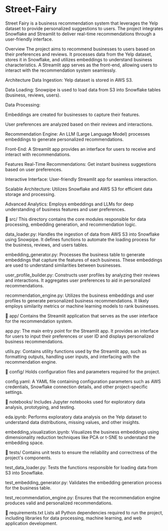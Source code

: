 # Street-Fairy

Street Fairy is a business recommendation system that leverages the Yelp dataset to provide personalized suggestions to users. The project integrates Snowflake and Streamlit to deliver real-time recommendations through a user-friendly interface.

Overview
The project aims to recommend businesses to users based on their preferences and reviews. It processes data from the Yelp dataset, stores it in Snowflake, and utilizes embeddings to understand business characteristics. A Streamlit app serves as the front-end, allowing users to interact with the recommendation system seamlessly.

Architecture
Data Ingestion: Yelp dataset is stored in AWS S3.

Data Loading: Snowpipe is used to load data from S3 into Snowflake tables (business, reviews, users).

Data Processing:

Embeddings are created for businesses to capture their features.

User preferences are analyzed based on their reviews and interactions.

Recommendation Engine: An LLM (Large Language Model) processes embeddings to generate personalized recommendations.

Front-End: A Streamlit app provides an interface for users to receive and interact with recommendations.

Features
Real-Time Recommendations: Get instant business suggestions based on user preferences.

Interactive Interface: User-friendly Streamlit app for seamless interaction.

Scalable Architecture: Utilizes Snowflake and AWS S3 for efficient data storage and processing.

Advanced Analytics: Employs embeddings and LLMs for deep understanding of business features and user preferences.

📁 src/
This directory contains the core modules responsible for data processing, embedding generation, and recommendation logic.

data_loader.py:
Handles the ingestion of data from AWS S3 into Snowflake using Snowpipe. It defines functions to automate the loading process for the business, reviews, and users tables.

embedding_generator.py:
Processes the business table to generate embeddings that capture the features of each business. These embeddings are used to understand similarities between businesses.

user_profile_builder.py:
Constructs user profiles by analyzing their reviews and interactions. It aggregates user preferences to aid in personalized recommendations.

recommendation_engine.py:
Utilizes the business embeddings and user profiles to generate personalized business recommendations. It likely employs similarity metrics or machine learning models to rank businesses.

📁 app/
Contains the Streamlit application that serves as the user interface for the recommendation system.

app.py:
The main entry point for the Streamlit app. It provides an interface for users to input their preferences or user ID and displays personalized business recommendations.

utils.py:
Contains utility functions used by the Streamlit app, such as formatting outputs, handling user inputs, and interfacing with the recommendation engine.

📁 config/
Holds configuration files and parameters required for the project.

config.yaml:
A YAML file containing configuration parameters such as AWS credentials, Snowflake connection details, and other project-specific settings.

📁 notebooks/
Includes Jupyter notebooks used for exploratory data analysis, prototyping, and testing.

eda.ipynb:
Performs exploratory data analysis on the Yelp dataset to understand data distributions, missing values, and other insights.

embedding_visualization.ipynb:
Visualizes the business embeddings using dimensionality reduction techniques like PCA or t-SNE to understand the embedding space.

📁 tests/
Contains unit tests to ensure the reliability and correctness of the project's components.

test_data_loader.py:
Tests the functions responsible for loading data from S3 into Snowflake.

test_embedding_generator.py:
Validates the embedding generation process for the business table.

test_recommendation_engine.py:
Ensures that the recommendation engine produces valid and personalized recommendations.

📄 requirements.txt
Lists all Python dependencies required to run the project, including libraries for data processing, machine learning, and web application development.

